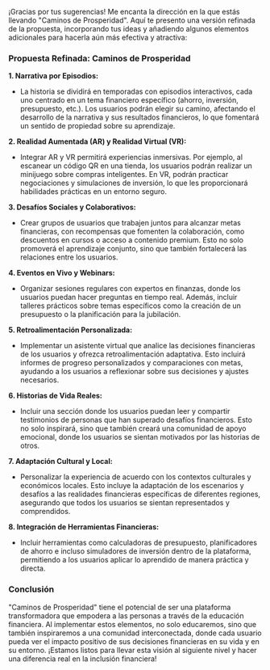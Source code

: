 ¡Gracias por tus sugerencias! Me encanta la dirección en la que estás llevando "Caminos de Prosperidad". Aquí te presento una versión refinada de la propuesta, incorporando tus ideas y añadiendo algunos elementos adicionales para hacerla aún más efectiva y atractiva:

### Propuesta Refinada: Caminos de Prosperidad

**1. Narrativa por Episodios:**
   - La historia se dividirá en temporadas con episodios interactivos, cada uno centrado en un tema financiero específico (ahorro, inversión, presupuesto, etc.). Los usuarios podrán elegir su camino, afectando el desarrollo de la narrativa y sus resultados financieros, lo que fomentará un sentido de propiedad sobre su aprendizaje.

**2. Realidad Aumentada (AR) y Realidad Virtual (VR):**
   - Integrar AR y VR permitirá experiencias inmersivas. Por ejemplo, al escanear un código QR en una tienda, los usuarios podrán realizar un minijuego sobre compras inteligentes. En VR, podrán practicar negociaciones y simulaciones de inversión, lo que les proporcionará habilidades prácticas en un entorno seguro.

**3. Desafíos Sociales y Colaborativos:**
   - Crear grupos de usuarios que trabajen juntos para alcanzar metas financieras, con recompensas que fomenten la colaboración, como descuentos en cursos o acceso a contenido premium. Esto no solo promoverá el aprendizaje conjunto, sino que también fortalecerá las relaciones entre los usuarios.

**4. Eventos en Vivo y Webinars:**
   - Organizar sesiones regulares con expertos en finanzas, donde los usuarios puedan hacer preguntas en tiempo real. Además, incluir talleres prácticos sobre temas específicos como la creación de un presupuesto o la planificación para la jubilación.

**5. Retroalimentación Personalizada:**
   - Implementar un asistente virtual que analice las decisiones financieras de los usuarios y ofrezca retroalimentación adaptativa. Esto incluirá informes de progreso personalizados y comparaciones con metas, ayudando a los usuarios a reflexionar sobre sus decisiones y ajustes necesarios.

**6. Historias de Vida Reales:**
   - Incluir una sección donde los usuarios puedan leer y compartir testimonios de personas que han superado desafíos financieros. Esto no solo inspirará, sino que también creará una comunidad de apoyo emocional, donde los usuarios se sientan motivados por las historias de otros.

**7. Adaptación Cultural y Local:**
   - Personalizar la experiencia de acuerdo con los contextos culturales y económicos locales. Esto incluye la adaptación de los escenarios y desafíos a las realidades financieras específicas de diferentes regiones, asegurando que todos los usuarios se sientan representados y comprendidos.

**8. Integración de Herramientas Financieras:**
   - Incluir herramientas como calculadoras de presupuesto, planificadores de ahorro e incluso simuladores de inversión dentro de la plataforma, permitiendo a los usuarios aplicar lo aprendido de manera práctica y directa.

### Conclusión

"Caminos de Prosperidad" tiene el potencial de ser una plataforma transformadora que empodera a las personas a través de la educación financiera. Al implementar estos elementos, no solo educaremos, sino que también inspiraremos a una comunidad interconectada, donde cada usuario pueda ver el impacto positivo de sus decisiones financieras en su vida y en su entorno. ¡Estamos listos para llevar esta visión al siguiente nivel y hacer una diferencia real en la inclusión financiera!